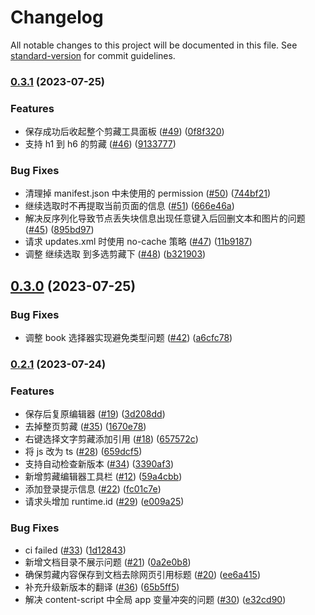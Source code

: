 # Changelog

All notable changes to this project will be documented in this file. See [standard-version](https://github.com/conventional-changelog/standard-version) for commit guidelines.

### [0.3.1](https://github.com/yuque/yuque-chrome-extension/compare/v0.3.0...v0.3.1) (2023-07-25)


### Features

* 保存成功后收起整个剪藏工具面板 ([#49](https://github.com/yuque/yuque-chrome-extension/issues/49)) ([0f8f320](https://github.com/yuque/yuque-chrome-extension/commit/0f8f320cce76196ebe9690cd32df2cc2427da30c))
* 支持 h1 到 h6 的剪藏 ([#46](https://github.com/yuque/yuque-chrome-extension/issues/46)) ([9133777](https://github.com/yuque/yuque-chrome-extension/commit/9133777cc2e326399ce008aadb06fe7c15cac902))


### Bug Fixes

* 清理掉 manifest.json 中未使用的 permission ([#50](https://github.com/yuque/yuque-chrome-extension/issues/50)) ([744bf21](https://github.com/yuque/yuque-chrome-extension/commit/744bf2147eaf567bb0d6ed4f9872545d42d9fa2b))
* 继续选取时不再提取当前页面的信息 ([#51](https://github.com/yuque/yuque-chrome-extension/issues/51)) ([666e46a](https://github.com/yuque/yuque-chrome-extension/commit/666e46a0a4bb2146834d1f347cf9d844896a933b))
* 解决反序列化导致节点丢失块信息出现任意键入后回删文本和图片的问题 ([#45](https://github.com/yuque/yuque-chrome-extension/issues/45)) ([895bd97](https://github.com/yuque/yuque-chrome-extension/commit/895bd97f8d7c6cda400e3b64340a8dac3f3ddba1))
* 请求 updates.xml 时使用 no-cache 策略 ([#47](https://github.com/yuque/yuque-chrome-extension/issues/47)) ([11b9187](https://github.com/yuque/yuque-chrome-extension/commit/11b91872bf98ee41009400fca551c04d054b393c))
* 调整 继续选取 到多选剪藏下 ([#48](https://github.com/yuque/yuque-chrome-extension/issues/48)) ([b321903](https://github.com/yuque/yuque-chrome-extension/commit/b321903102e20e46b88df1202e0a40857478ce20))

## [0.3.0](https://github.com/yuque/yuque-chrome-extension/compare/v0.2.1...v0.3.0) (2023-07-25)


### Bug Fixes

* 调整 book 选择器实现避免类型问题 ([#42](https://github.com/yuque/yuque-chrome-extension/issues/42)) ([a6cfc78](https://github.com/yuque/yuque-chrome-extension/commit/a6cfc788f4040e7592ab4b11cca8e479e1bbdc7f))

### [0.2.1](https://github.com/yuque/yuque-chrome-extension/compare/v0.2.0...v0.2.1) (2023-07-24)


### Features

* 保存后复原编辑器 ([#19](https://github.com/yuque/yuque-chrome-extension/issues/19)) ([3d208dd](https://github.com/yuque/yuque-chrome-extension/commit/3d208ddeb9688ba84f1e3b746c2747b038ad3d67))
* 去掉整页剪藏 ([#35](https://github.com/yuque/yuque-chrome-extension/issues/35)) ([1670e78](https://github.com/yuque/yuque-chrome-extension/commit/1670e7811271166ac5083c6663d4d3b8703bc4e3))
* 右键选择文字剪藏添加引用 ([#18](https://github.com/yuque/yuque-chrome-extension/issues/18)) ([657572c](https://github.com/yuque/yuque-chrome-extension/commit/657572c7cd57efb62c29ecb17c39874e327c07fb))
* 将 js 改为 ts ([#28](https://github.com/yuque/yuque-chrome-extension/issues/28)) ([659dcf5](https://github.com/yuque/yuque-chrome-extension/commit/659dcf5774bd600053f9d69cef4ad1a2449450ed))
* 支持自动检查新版本 ([#34](https://github.com/yuque/yuque-chrome-extension/issues/34)) ([3390af3](https://github.com/yuque/yuque-chrome-extension/commit/3390af39389a9d3333ddfd9d1f90014e0a299287))
* 新增剪藏编辑器工具栏 ([#12](https://github.com/yuque/yuque-chrome-extension/issues/12)) ([59a4cbb](https://github.com/yuque/yuque-chrome-extension/commit/59a4cbb80c028e0ca40419de2294ee5485579d26))
* 添加登录提示信息 ([#22](https://github.com/yuque/yuque-chrome-extension/issues/22)) ([fc01c7e](https://github.com/yuque/yuque-chrome-extension/commit/fc01c7e9030a3a02381b4ff876cc342d9d6cf4a2))
* 请求头增加 runtime.id ([#29](https://github.com/yuque/yuque-chrome-extension/issues/29)) ([e009a25](https://github.com/yuque/yuque-chrome-extension/commit/e009a252933cc376bd16f3e3af6ecd44c0cf44e1))


### Bug Fixes

* ci failed ([#33](https://github.com/yuque/yuque-chrome-extension/issues/33)) ([1d12843](https://github.com/yuque/yuque-chrome-extension/commit/1d1284382f59b2cfe27351d6f1a54d765fbab7db))
* 新增文档目录不展示问题 ([#21](https://github.com/yuque/yuque-chrome-extension/issues/21)) ([0a2e0b8](https://github.com/yuque/yuque-chrome-extension/commit/0a2e0b8f52e292bb6b5bb69774eca5057befab5b))
* 确保剪藏内容保存到文档去除网页引用标题 ([#20](https://github.com/yuque/yuque-chrome-extension/issues/20)) ([ee6a415](https://github.com/yuque/yuque-chrome-extension/commit/ee6a4155ce7d2d5c689a37c8a1e63af4ffc91991))
* 补充升级新版本的翻译 ([#36](https://github.com/yuque/yuque-chrome-extension/issues/36)) ([65b5ff5](https://github.com/yuque/yuque-chrome-extension/commit/65b5ff5f4c56983fd8193eca4a1b86200c0e3f9e))
* 解决 content-script 中全局 app 变量冲突的问题 ([#30](https://github.com/yuque/yuque-chrome-extension/issues/30)) ([e32cd90](https://github.com/yuque/yuque-chrome-extension/commit/e32cd90690cc52cfd51c262da6d6a4cd93d54fd5))
